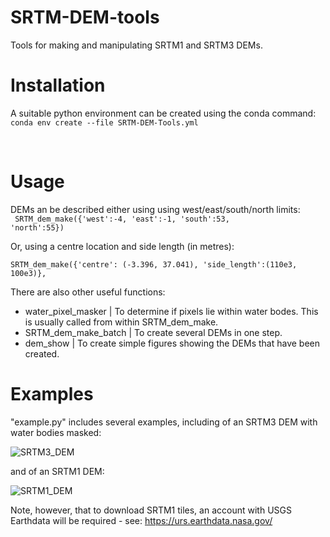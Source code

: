 # SRTM-DEM-tools
Tools for making and manipulating SRTM1 and SRTM3 DEMs.  


# Installation
A suitable python environment can be created using the conda command:<br>
<code>conda env create --file SRTM-DEM-Tools.yml</code>

<br>

# Usage
DEMs an be described either using using west/east/south/north limits: <br>
<code> SRTM_dem_make({'west':-4, 'east':-1, 'south':53, 'north':55})</code><br>

Or, using a centre location and side length (in metres): <br>
<code> SRTM_dem_make({'centre': (-3.396, 37.041), 'side_length':(110e3, 100e3)}, </code><br>


There are also other useful functions: <br>
- water_pixel_masker   | To determine if pixels lie within water bodes.  This is usually called from within SRTM_dem_make.  
- SRTM_dem_make_batch  | To create several DEMs in one step.  
- dem_show             | To create simple figures showing the DEMs that have been created.  

# Examples

"example.py" includes several examples, including of an SRTM3 DEM with water bodies masked:

![SRTM3_DEM](https://user-images.githubusercontent.com/10498635/83517618-12473c80-a4d1-11ea-9645-37e6b74ffa34.png)


and of an SRTM1 DEM:

![SRTM1_DEM](https://user-images.githubusercontent.com/10498635/83517667-2b4fed80-a4d1-11ea-877d-16fb8a0d8efe.png)

Note, however, that to download SRTM1 tiles, an account with USGS Earthdata will be required - see: https://urs.earthdata.nasa.gov/
